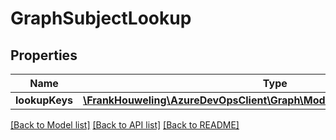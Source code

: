 # GraphSubjectLookup

## Properties
Name | Type | Description | Notes
------------ | ------------- | ------------- | -------------
**lookupKeys** | [**\FrankHouweling\AzureDevOpsClient\Graph\Model\GraphSubjectLookupKey[]**](GraphSubjectLookupKey.md) |  | [optional] 

[[Back to Model list]](../README.md#documentation-for-models) [[Back to API list]](../README.md#documentation-for-api-endpoints) [[Back to README]](../README.md)


